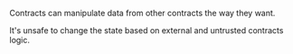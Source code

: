 Contracts can manipulate data from other contracts the way they want.

It's unsafe to change the state based on external and untrusted contracts logic.
